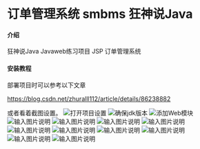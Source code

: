 # 订单管理系统 smbms 狂神说Java

#### 介绍
 狂神说Java  Javaweb练习项目 JSP 订单管理系统



#### 安装教程

部署项目时可以参考以下文章

https://blog.csdn.net/zhuralll112/article/details/86238882

或者看着截图设置。
![打开项目设置](https://images.gitee.com/uploads/images/2021/0601/092634_c1bf248e_5396824.png "1.png")
![确保jdk版本](https://images.gitee.com/uploads/images/2021/0601/092653_e5354d63_5396824.png "2.png")
![添加Web模块](https://images.gitee.com/uploads/images/2021/0601/092702_ce3c6ba5_5396824.png "3.png")
![输入图片说明](https://images.gitee.com/uploads/images/2021/0601/092714_02e7e3c5_5396824.png "4.png")
![输入图片说明](https://images.gitee.com/uploads/images/2021/0601/092722_166d5352_5396824.png "5.png")
![输入图片说明](https://images.gitee.com/uploads/images/2021/0601/092729_ac8e1686_5396824.png "6.png")
![输入图片说明](https://images.gitee.com/uploads/images/2021/0601/092736_8df7f931_5396824.png "7.png")
![输入图片说明](https://images.gitee.com/uploads/images/2021/0601/093440_def6b15c_5396824.png "12.png")
![输入图片说明](https://images.gitee.com/uploads/images/2021/0601/092742_d0e14c7a_5396824.png "8.png")
![输入图片说明](https://images.gitee.com/uploads/images/2021/0601/093450_50b4c338_5396824.png "13.png")
![输入图片说明](https://images.gitee.com/uploads/images/2021/0601/092750_a66a122a_5396824.png "9.png")
![输入图片说明](https://images.gitee.com/uploads/images/2021/0601/092758_27885e7b_5396824.png "10.png")
![输入图片说明](https://images.gitee.com/uploads/images/2021/0601/092806_2be4891a_5396824.png "11.png")